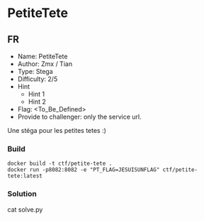 # PetiteTete

## FR
* Name: PetiteTete
* Author: Zmx / Tian
* Type: Stega
* Difficulty: 2/5
* Hint
    * Hint 1
    * Hint 2
* Flag: <To_Be_Defined> 
* Provide to challenger: only the service url.

Une stéga pour les petites tetes :)


### Build

```
docker build -t ctf/petite-tete .
docker run -p8082:8082 -e "PT_FLAG=JESUISUNFLAG" ctf/petite-tete:latest
```

### Solution
cat solve.py
